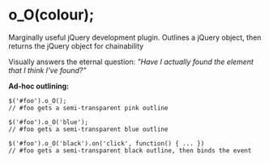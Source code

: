 **o_O(colour)**;
============

Marginally useful jQuery development plugin. Outlines a jQuery object, then returns the jQuery object for chainability

Visually answers the eternal question: _"Have I actually found the element that I think I've found?"_

**Ad-hoc outlining:**
```
$('#foo').o_O();
// #foo gets a semi-transparent pink outline
```
```
$('#foo').o_O('blue');
// #foo gets a semi-transparent blue outline
```
```
$('#foo').o_O('black').on('click', function() { ... })
// #foo gets a semi-transparent black outline, then binds the event
```